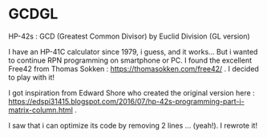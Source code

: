# GCDGL
HP-42s :  GCD (Greatest Common Divisor) by Euclid Division (GL version)

I have an HP-41C calculator since 1979, i guess, and it works...
But i wanted to continue RPN programming on smartphone or PC.
I found the excellent Free42 from Thomas Sokken : https://thomasokken.com/free42/ .
I decided to play with it!

I got inspiration from Edward Shore who created the original version here : https://edspi31415.blogspot.com/2016/07/hp-42s-programming-part-i-matrix-column.html .

I saw that i can optimize its code by removing 2 lines ... (yeah!).
I rewrote it!
